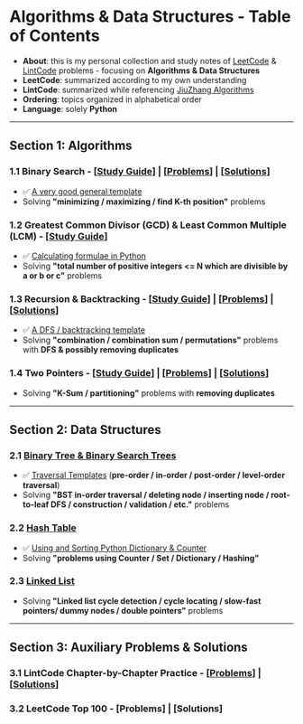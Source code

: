 # Algorithms & Data Structures - Table of Contents
- **About**: this is my personal collection and study notes of [LeetCode](https://leetcode.com/problemset/all/) & [LintCode](https://www.lintcode.com/) problems - focusing on **Algorithms & Data Structures**
- **LeetCode**: summarized according to my own understanding
- **LintCode**: summarized while referencing [JiuZhang Algorithms](https://www.jiuzhang.com/)
- **Ordering**: topics organized in alphabetical order
- **Language**: solely **Python**

---

## Section 1: Algorithms

### 1.1 Binary Search - [[Study Guide](https://github.com/BrandonBian/LeetCode-Notes/blob/main/algorithms/binary-search.md)] | [[Problems](https://github.com/BrandonBian/LeetCode-Notes/blob/main/problems-and-solutions/LeetCode/binary-search.md)] | [[Solutions](https://github.com/BrandonBian/LeetCode-Notes/blob/main/problems-and-solutions/LeetCode/binary-search-solutions.md)]
- :white_check_mark: [A very good general template](https://github.com/BrandonBian/LeetCode-Notes/blob/main/algorithms/binary-search.md#white_check_mark-general-template---very-good-please-memorize)
- Solving **"minimizing / maximizing / find K-th position"** problems


### 1.2 Greatest Common Divisor (GCD) & Least Common Multiple (LCM) - [[Study Guide](https://github.com/BrandonBian/LeetCode-Notes/blob/main/algorithms/gcd-lcm.md)]
- :white_check_mark: [Calculating formulae in Python](https://github.com/BrandonBian/LeetCode-Notes/blob/main/algorithms/gcd-lcm.md)
- Solving **"total number of positive integers <= N which are divisible by a or b or c"** problems


### 1.3 Recursion & Backtracking - [[Study Guide](https://github.com/BrandonBian/LeetCode-Notes/blob/main/algorithms/recursion-backtracking.md)] | [[Problems](https://github.com/BrandonBian/LeetCode-Notes/blob/main/problems-and-solutions/LeetCode/recursion-backtracking.md)] | [[Solutions](https://github.com/BrandonBian/LeetCode-Notes/blob/main/problems-and-solutions/LeetCode/recursion-backtracking-solutions.md)]
- :white_check_mark: [A DFS / backtracking template](https://github.com/BrandonBian/LeetCode-Notes/blob/main/algorithms/recursion-backtracking.md#--backtracking-problem-solving-templates)
- Solving **"combination / combination sum / permutations"** problems with **DFS & possibly removing duplicates**


### 1.4 Two Pointers - [[Study Guide](https://github.com/BrandonBian/LeetCode-Notes/blob/main/algorithms/two-pointers.md)] | [[Problems](https://github.com/BrandonBian/LeetCode-Notes/blob/main/problems-and-solutions/LeetCode/two-pointers.md)] | [[Solutions](https://github.com/BrandonBian/LeetCode-Notes/blob/main/problems-and-solutions/LeetCode/two-pointers-solutions.md)]
- Solving **"K-Sum / partitioning"** problems with **removing duplicates**

---

## Section 2: Data Structures
### 2.1 [Binary Tree & Binary Search Trees](https://github.com/BrandonBian/LeetCode-Notes/blob/main/data-structures/binary-tree.md)
- :white_check_mark: [Traversal Templates](https://github.com/BrandonBian/LeetCode-Notes/blob/main/algorithms/recursion-backtracking.md#--backtracking-problem-solving-templates) (**pre-order / in-order / post-order / level-order traversal**)
- Solving **"BST in-order traversal / deleting node / inserting node / root-to-leaf DFS / construction / validation / etc."** problems
### 2.2 [Hash Table](https://github.com/BrandonBian/LeetCode-Notes/blob/main/data-structures/hash-table.md)
- :white_check_mark: [Using and Sorting Python Dictionary & Counter](https://github.com/BrandonBian/LeetCode-Notes/blob/main/data-structures/hash-table.md#--python-dictionary-and-counters-and-how-to-sort-them)
- Solving **"problems using Counter / Set / Dictionary / Hashing"**
### 2.3 [Linked List](https://github.com/BrandonBian/LeetCode-Notes/blob/main/data-structures/linked-list.md)
- Solving **"Linked list cycle detection / cycle locating / slow-fast pointers/ dummy nodes / double pointers"** problems

---

## Section 3: Auxiliary Problems & Solutions

### 3.1 LintCode Chapter-by-Chapter Practice - [[Problems](https://github.com/BrandonBian/LeetCode-Notes/blob/main/problems-and-solutions/LintCode/chapter-by-chapter.md)] | [[Solutions](https://github.com/BrandonBian/LeetCode-Notes/blob/main/problems-and-solutions/LintCode/chapter-by-chapter-solutions.md)]

### 3.2 LeetCode Top 100 - [Problems] | [Solutions]
